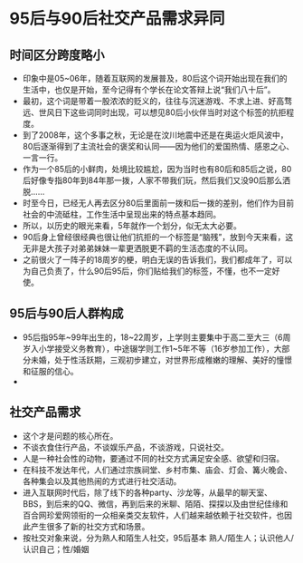 # 95后与90后社交产品需求异同
## 时间区分跨度略小
* 印象中是05~06年，随着互联网的发展普及，80后这个词开始出现在我们的生活中，也仅是开始，至今记得有个学长在论文答辩上说“我们八十后”。
* 最初，这个词是带着一股浓浓的贬义的，往往与沉迷游戏、不求上进、好高骛远、世风日下这些词同时出现，可以想见80后小伙伴当时对这个标签的抗拒程度。
* 到了2008年，这个多事之秋，无论是在汶川地震中还是在奥运火炬风波中，80后逐渐得到了主流社会的褒奖和认同——因为他们的爱国热情、感恩之心、一言一行。
* 作为一个85后的小鲜肉，处境比较尴尬，因为当时也有80后和85后之说，80后好像专指80年到84年那一拨，人家不带我们玩，然后我们又没90后那么洒脱……
* 时至今日，已经无人再去区分80后里面前一拨和后一拨的差别，他们作为目前社会的中流砥柱，工作生活中呈现出来的特点基本趋同。
* 所以，以历史的眼光来看，5年就作一个划分，似无太大必要。
* 90后身上曾经很经典也很让他们抗拒的一个标签是“脑残”，放到今天来看，这无非是大孩子对弟弟妹妹一辈更洒脱更不羁的生活态度的不认同。
* 之前很火了一阵子的18周岁的梗，明白无误的告诉我们，我们都成年了，可以为自己负责了，什么90后95后，你们贴给我们的标签，不懂，也不一定好使。
## 95后与90后人群构成
* 95后指95年~99年出生的，18~22周岁，上学则主要集中于高二至大三（6周岁入小学接受义务教育），中途辍学则工作1~5年不等（16岁参加工作），大部分未婚，处于性活跃期，三观初步建立，对世界形成稚嫩的理解、美好的憧憬和征服的信心。
*
## 社交产品需求
* 这个才是问题的核心所在。
* 不谈衣食住行产品，不谈娱乐产品，不谈游戏，只说社交。
* 人是一种社会性的动物，要通过不同的社交方式满足安全感、欲望和归宿。
* 在科技不发达年代，人们通过宗族祠堂、乡村市集、庙会、灯会、篝火晚会、各种集会以及其他热闹的方式进行社交活动。
* 进入互联网时代后，除了线下的各种party、沙龙等，从最早的聊天室、BBS，到后来的QQ、微信，再到后来的米聊、陌陌、探探以及由世纪佳缘和百合网珍爱网领衔的一众相亲类交友软件，人们越来越依赖于社交软件，也因此产生很多了新的社交方式和场景。
* 按社交对象来说，分为熟人和陌生人社交，95后基本
熟人/陌生人；认识他人/认识自己；性/婚姻
